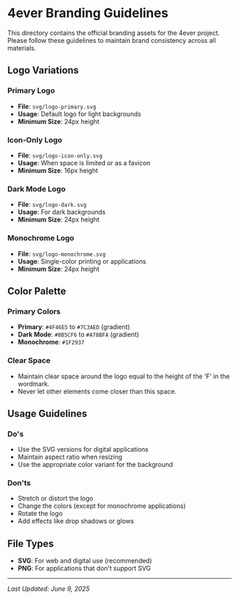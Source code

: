 # 4ever Branding Guidelines

This directory contains the official branding assets for the 4ever project. Please follow these guidelines to maintain brand consistency across all materials.

## Logo Variations

### Primary Logo
- **File**: `svg/logo-primary.svg`
- **Usage**: Default logo for light backgrounds
- **Minimum Size**: 24px height

### Icon-Only Logo
- **File**: `svg/logo-icon-only.svg`
- **Usage**: When space is limited or as a favicon
- **Minimum Size**: 16px height

### Dark Mode Logo
- **File**: `svg/logo-dark.svg`
- **Usage**: For dark backgrounds
- **Minimum Size**: 24px height

### Monochrome Logo
- **File**: `svg/logo-monochrome.svg`
- **Usage**: Single-color printing or applications
- **Minimum Size**: 24px height

## Color Palette

### Primary Colors
- **Primary**: `#4F46E5` to `#7C3AED` (gradient)
- **Dark Mode**: `#8B5CF6` to `#A78BFA` (gradient)
- **Monochrome**: `#1F2937`

### Clear Space
- Maintain clear space around the logo equal to the height of the 'F' in the wordmark.
- Never let other elements come closer than this space.

## Usage Guidelines

### Do's
- Use the SVG versions for digital applications
- Maintain aspect ratio when resizing
- Use the appropriate color variant for the background

### Don'ts
- Stretch or distort the logo
- Change the colors (except for monochrome applications)
- Rotate the logo
- Add effects like drop shadows or glows

## File Types
- **SVG**: For web and digital use (recommended)
- **PNG**: For applications that don't support SVG

---

*Last Updated: June 9, 2025*
